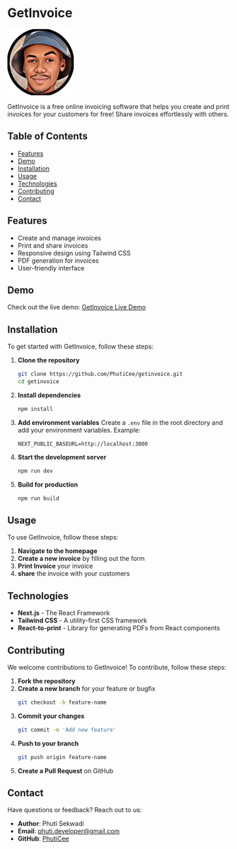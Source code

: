 # GetInvoice

![Logo](https://github.com/PhutiCee/nextjs14-invoice-app/blob/master/public/image/phuti_ico.png)

GetInvoice is a free online invoicing software that helps you create and print invoices for your customers for free! Share invoices effortlessly with others.

## Table of Contents

- [Features](#features)
- [Demo](#demo)
- [Installation](#installation)
- [Usage](#usage)
- [Technologies](#technologies)
- [Contributing](#contributing)
- [Contact](#contact)

## Features

- Create and manage invoices
- Print and share invoices
- Responsive design using Tailwind CSS
- PDF generation for invoices
- User-friendly interface

## Demo

Check out the live demo: [GetInvoice Live Demo](https://freeinvoice.vercel.app)

## Installation

To get started with GetInvoice, follow these steps:

1. **Clone the repository**
    ```bash
    git clone https://github.com/PhutiCee/getinvoice.git
    cd getinvoice
    ```

2. **Install dependencies**
    ```bash
    npm install
    ```

3. **Add environment variables**
    Create a `.env` file in the root directory and add your environment variables. Example:
    ```
    NEXT_PUBLIC_BASEURL=http://localhost:3000
    ```

4. **Start the development server**
    ```bash
    npm run dev
    ```

5. **Build for production**
    ```bash
    npm run build
    ```

## Usage

To use GetInvoice, follow these steps:

1. **Navigate to the homepage**
2. **Create a new invoice** by filling out the form
3. **Print Invoice** your invoice
4. **share** the invoice with your customers

## Technologies

- **Next.js** - The React Framework
- **Tailwind CSS** - A utility-first CSS framework
- **React-to-print** - Library for generating PDFs from React components

## Contributing

We welcome contributions to GetInvoice! To contribute, follow these steps:

1. **Fork the repository**
2. **Create a new branch** for your feature or bugfix
    ```bash
    git checkout -b feature-name
    ```
3. **Commit your changes**
    ```bash
    git commit -m 'Add new feature'
    ```
4. **Push to your branch**
    ```bash
    git push origin feature-name
    ```
5. **Create a Pull Request** on GitHub

## Contact

Have questions or feedback? Reach out to us:

- **Author**: Phuti Sekwadi
- **Email**: [phuti.developer@gmail.com](mailto:your-email@example.com)
- **GitHub**: [PhutiCee](https://github.com/PhutiCee)


